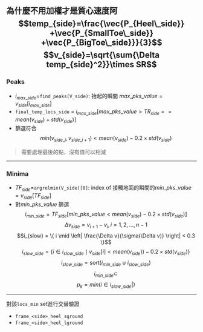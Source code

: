 為什麼不用加權才是質心速度阿
$$temp_{side}=\frac{\vec{P_{Heel\_side}}​+\vec{P_{SmallToe\_side}}​+\vec{P_{BigToe\_side}}​​}{3}$$
$$v_{side}=\sqrt{\sum{\Delta temp_{side}^2}}\times SR$$
---
### Peaks
- $i_{max\_side}$=`find_peaks(V_side)`: 抬起的瞬間 $max\_pks\_value = v_{side}[i_{max\_side}]$
- `final_temp_locs_side` = $i_{max\_side}[max\_pks\_value > TR_{side}==mean(v_{side})+std(v_{side})]$
- 篩選符合
$$min(v_{side\_i}, v_{side\_i+1})< mean(v_{side})-0.2 \times std(v_{side})$$
>需要處理最後的點，沒有值可以相減

---
### Minima
- $TF_{side}$=`argrelmin(V_side)[0]`: index of 接觸地面的瞬間的$min\_pks\_value = v_{side}[TF_{side}]$
- 對$min\_pks\_value$ 篩選
$$i_{min\_side}=TF_{side}[min\_pks\_value < mean(v_{side})-0.2 \times std(v_{side})]$$
$$\Delta v_{side}=v_{i+1}-v_{i}, i=1,2,...,n-1$$
$$i_{slow} = \{ i \mid \left| \frac{\Delta v}{\sigma(\Delta v)} \right| < 0.3 \}$$
$$i_{slow\_side} = \{ i \in i_{slow\_side} \mid v_{side}[i] < mean(v_{side})) - 0.2 \times std(v_{side}) \}$$
$$i_{slow\_side} = \text{sort}(i_{min\_side} \cup i_{slow\_side})$$
$$i_{min\_side}\subset$$
$$p_k=min(i \in i_{slow\_side}|)$$

---

對該`locs_min` set進行交替驗證
- `frame_<side>_heel_sground`
- `frame_<side>_heel_lground`
